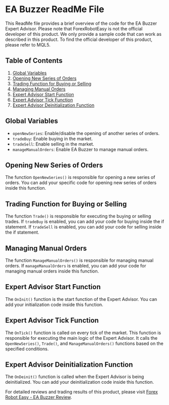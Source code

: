 # EA Buzzer ReadMe File

This ReadMe file provides a brief overview of the code for the EA Buzzer Expert Advisor. Please note that ForexRobotEasy is not the official developer of this product. We only provide a sample code that can work as described in this product. To find the official developer of this product, please refer to MQL5.

## Table of Contents
1. [Global Variables](#global-variables)
2. [Opening New Series of Orders](#opening-new-series-of-orders)
3. [Trading Function for Buying or Selling](#trading-function-for-buying-or-selling)
4. [Managing Manual Orders](#managing-manual-orders)
5. [Expert Advisor Start Function](#expert-advisor-start-function)
6. [Expert Advisor Tick Function](#expert-advisor-tick-function)
7. [Expert Advisor Deinitialization Function](#expert-advisor-deinitialization-function)

## Global Variables<a name='global-variables'></a>
- `openNewSeries`: Enable/disable the opening of another series of orders.
- `tradeBuy`: Enable buying in the market.
- `tradeSell`: Enable selling in the market.
- `manageManualOrders`: Enable EA Buzzer to manage manual orders.

## Opening New Series of Orders<a name='opening-new-series-of-orders'></a>
The function `OpenNewSeries()` is responsible for opening a new series of orders. You can add your specific code for opening new series of orders inside this function.

## Trading Function for Buying or Selling<a name='trading-function-for-buying-or-selling'></a>
The function `Trade()` is responsible for executing the buying or selling trades. If `tradeBuy` is enabled, you can add your code for buying inside the if statement. If `tradeSell` is enabled, you can add your code for selling inside the if statement.

## Managing Manual Orders<a name='managing-manual-orders'></a>
The function `ManageManualOrders()` is responsible for managing manual orders. If `manageManualOrders` is enabled, you can add your code for managing manual orders inside this function.

## Expert Advisor Start Function<a name='expert-advisor-start-function'></a>
The `OnInit()` function is the start function of the Expert Advisor. You can add your initialization code inside this function.

## Expert Advisor Tick Function<a name='expert-advisor-tick-function'></a>
The `OnTick()` function is called on every tick of the market. This function is responsible for executing the main logic of the Expert Advisor. It calls the `OpenNewSeries()`, `Trade()`, and `ManageManualOrders()` functions based on the specified conditions.

## Expert Advisor Deinitialization Function<a name='expert-advisor-deinitialization-function'></a>
The `OnDeinit()` function is called when the Expert Advisor is being deinitialized. You can add your deinitialization code inside this function.

For detailed reviews and trading results of this product, please visit [Forex Robot Easy - EA Buzzer Review](https://forexroboteasy.com/forex-robot-review/review-ea-buzzer-advanced-night-scalping-system-for-precise-entries/).
